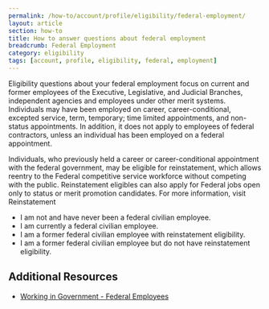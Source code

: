 ```yaml
---
permalink: /how-to/account/profile/eligibility/federal-employment/
layout: article
section: how-to
title: How to answer questions about federal employment
breadcrumb: Federal Employment
category: eligibility
tags: [account, profile, eligibility, federal, employment]
---
```


Eligibility questions about your federal employment focus on current and former employees of the Executive, Legislative, and Judicial Branches, independent agencies and employees under other merit systems. Individuals may have been employed on career, career-conditional, excepted service, term, temporary; time limited appointments, and non-status appointments. In addition, it does not apply to employees of federal contractors, unless an individual has been employed on a federal appointment. 

Individuals, who previously held a career or career-conditional appointment with the federal government, may be eligible for reinstatement, which allows reentry to the Federal competitive service workforce without competing with the public. Reinstatement eligibles can also apply for Federal jobs open only to status or merit promotion candidates. For more information, visit Reinstatement

* I am not and have never been a federal civilian employee.
* I am currently a federal civilian employee.
* I am a former federal civilian employee with reinstatement eligibility.
* I am a former federal civilian employee but do not have reinstatement eligibility.


## Additional Resources

* [Working in Government - Federal Employees](../../../../../working-in-government/unique-hiring-paths/federal-employees/)

